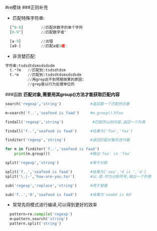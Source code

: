 #re模块
###正则补充
* 匹配特殊字符串:
```python
  [^0-9]        //匹配非数字的单个字符
  [0-9^]        //匹配数字或^

  [a-9]         //出错
  [a9-]         //匹配a或9或-
```
* 非贪婪匹配:
```python
字符串:tsdsdtdsmsdsdsdm
  t.*?m   //匹配到:tsdsdtdsm
  t.*m    //匹配到:tsdsdtdsmsdsdsdm
          //用grep达不到预期效果的原因:
          //grep是以行为处理单位的
```

###函数
**匹配对象,需要用其group()方法才能获取匹配内容**
```python
search('regexp','string')             #返回第一个匹配的对象

m=search('f..','seafood is faad')     #m.group()为foo
```
```python
findall('regexp','string')             #匹配所以的内容,返回一个列表

findall('f..','seafood is faad')      #结果为['foo','faa']
```
```python
finditer('regexp','string')           #返回匹配对象的迭代器

for m in finditer('f..','seafood is faad')
    print(m.group())                  #输出'foo' \n 'faa'
```
```python
split('regexp','string')              #用于分割

split('f..','seafood is faad')        #结果为['sea','d is ','d']
split('\.|-','how-are-you.tar')       #以.或-作为分割符号,输出一个列表
```
```python
sub('regexp','replace','string')      #用于替换

sub('f..','0','seafood is faad')      #结果为'sea0d is 0d'
```
* 常常先将模式进行编译,可以得到更好的效率
```python
  pattern=re.compile('regexp')
  m=pattern.search('string')
  pattern.split('string')
```
